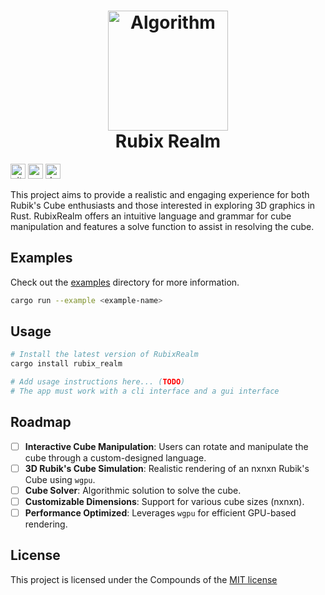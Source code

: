 <h1 align="center">
    <!-- <img src="resources/img/hex.gif" alt="Algorithm" width="192"> -->
    <img src="resources/icons/rubik.png" alt="Algorithm" width="192">
    <div align="center">Rubix Realm</div>
</h1>

[<img alt="github" src="https://img.shields.io/badge/github-Yrrrrrf%2Frubix__realm-58A6FF?style=for-the-badge&logo=github" height="24">](https://github.com/Yrrrrrf/rubix_realm)
[<img alt="crates.io" src="https://img.shields.io/crates/v/rubix_realm.svg?style=for-the-badge&logo=rust" height="24">](https://crates.io/crates/rubix_realm)
[<img alt="docs.rs" src="https://img.shields.io/badge/docs.rs-rubix__realm-66c2a5?style=for-the-badge&labelColor=555555" height="24">](https://docs.rs/rubix_realm)

This project aims to provide a realistic and engaging experience for both Rubik's Cube enthusiasts and those interested in exploring 3D graphics in Rust. RubixRealm offers an intuitive language and grammar for cube manipulation and features a solve function to assist in resolving the cube.

## Examples

Check out the [examples](./examples) directory for more information.
```bash
cargo run --example <example-name>
```

## Usage

```bash
# Install the latest version of RubixRealm
cargo install rubix_realm

# Add usage instructions here... (TODO)
# The app must work with a cli interface and a gui interface
```

## Roadmap

- [ ] **Interactive Cube Manipulation**: Users can rotate and manipulate the cube through a custom-designed language.
- [ ] **3D Rubik's Cube Simulation**: Realistic rendering of an nxnxn Rubik's Cube using `wgpu`.
- [ ] **Cube Solver**: Algorithmic solution to solve the cube.
- [ ] **Customizable Dimensions**: Support for various cube sizes (nxnxn).
- [ ] **Performance Optimized**: Leverages `wgpu` for efficient GPU-based rendering.

## License

This project is licensed under the Compounds of the [MIT license](./LICENSE)
